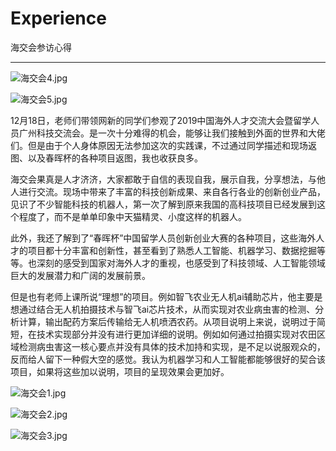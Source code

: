 # Experience
海交会参访心得
***
![海交会4.jpg](https://upload-images.jianshu.io/upload_images/9455364-ffef5d15a80485e1.jpg?imageMogr2/auto-orient/strip%7CimageView2/2/w/1240)

![海交会5.jpg](https://upload-images.jianshu.io/upload_images/9455364-9cb44b4004ab7374.jpg?imageMogr2/auto-orient/strip%7CimageView2/2/w/1240)

12月18日，老师们带领网新的同学们参观了2019中国海外人才交流大会暨留学人员广州科技交流会。是一次十分难得的机会，能够让我们接触到外面的世界和大佬们。但是由于个人身体原因无法参加这次的实践课，不过通过同学描述和现场返图、以及春晖杯的各种项目返图，我也收获良多。

海交会果真是人才济济，大家都敢于自信的表现自我，展示自我，分享想法，与他人进行交流。现场中带来了丰富的科技创新成果、来自各行各业的创新创业产品，见识了不少智能科技的机器人，第一次了解到原来我国的高科技项目已经发展到这个程度了，而不是单单印象中天猫精灵、小度这样的机器人。

此外，我还了解到了“春晖杯”中国留学人员创新创业大赛的各种项目，这些海外人才的项目都十分丰富和创新性，甚至看到了熟悉人工智能、机器学习、数据挖掘等等。也深刻的感受到国家对海外人才的重视，也感受到了科技领域、人工智能领域巨大的发展潜力和广阔的发展前景。

但是也有老师上课所说“理想”的项目。例如智飞农业无人机ai辅助芯片，他主要是想通过结合无人机拍摄技术与智飞ai芯片技术，从而实现对农业病虫害的检测、分析计算，输出配药方案后传输给无人机喷洒农药。从项目说明上来说，说明过于简短，在技术实现部分并没有进行更加详细的说明。例如如何通过拍摄实现对农田区域检测病虫害这一核心要点并没有具体的技术加持和实现，是不足以说服观众的，反而给人留下一种假大空的感觉。我认为机器学习和人工智能都能够很好的契合该项目，如果将这些加以说明，项目的呈现效果会更加好。

![海交会1.jpg](https://upload-images.jianshu.io/upload_images/9455364-6108be472a7f439c.jpg?imageMogr2/auto-orient/strip%7CimageView2/2/w/1240)

![海交会2.jpg](https://upload-images.jianshu.io/upload_images/9455364-d351d2b9ab575aca.jpg?imageMogr2/auto-orient/strip%7CimageView2/2/w/1240)

![海交会3.jpg](https://upload-images.jianshu.io/upload_images/9455364-b463171435154f3f.jpg?imageMogr2/auto-orient/strip%7CimageView2/2/w/1240)
